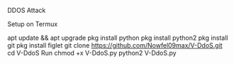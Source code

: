 DDOS Attack
 
Setup on Termux 

apt update && apt upgrade
pkg install python
pkg install python2
pkg install git
pkg install figlet
git clone https://github.com/Nowfel09max/V-DdoS.git
cd V-DdoS
Run
chmod +x V-DdoS.py
python2 V-DdoS.py


